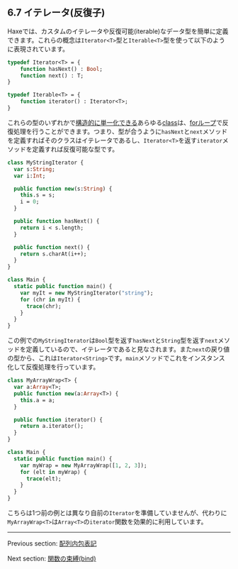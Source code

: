 ## 6.7 イテレータ(反復子)

Haxeでは、カスタムのイテレータや反復可能(iterable)なデータ型を簡単に定義できます。これらの概念は`Iterator<T>`型と`Iterable<T>`型を使って以下のように表現されています。

```haxe
typedef Iterator<T> = {
	function hasNext() : Bool;
	function next() : T;
}

typedef Iterable<T> = {
	function iterator() : Iterator<T>;
}
```

これらの型のいずれかで[構造的に単一化できる](type-system-structural-subtyping.md)あらゆる[class](types-class-instance.md)は、[forループ](expression-for.md)で反復処理を行うことができます。つまり、型が合うように`hasNext`と`next`メソッドを定義すればそのクラスはイテレータであるし、`Iterator<T>`を返す`iterator`メソッドを定義すれば反復可能な型です。

```haxe
class MyStringIterator {
  var s:String;
  var i:Int;

  public function new(s:String) {
    this.s = s;
    i = 0;
  }

  public function hasNext() {
    return i < s.length;
  }

  public function next() {
    return s.charAt(i++);
  }
}

class Main {
  static public function main() {
    var myIt = new MyStringIterator("string");
    for (chr in myIt) {
      trace(chr);
    }
  }
}
```

この例での`MyStringIterator`は`Bool`型を返す`hasNext`と`String`型を返す`next`メソッドを定義しているので、イテレータであると見なされます。また`next`の戻り値の型から、これは`Iterator<String>`です。`main`メソッドでこれをインスタンス化して反復処理を行っています。

```haxe
class MyArrayWrap<T> {
  var a:Array<T>;
  public function new(a:Array<T>) {
    this.a = a;
  }

  public function iterator() {
    return a.iterator();
  }
}

class Main {
  static public function main() {
    var myWrap = new MyArrayWrap([1, 2, 3]);
    for (elt in myWrap) {
      trace(elt);
    }
  }
}
```

こちらは1つ前の例とは異なり自前の`Iterator`を準備していませんが、代わりに`MyArrayWrap<T>`は`Array<T>`の`iterator`関数を効果的に利用しています。

---

Previous section: [配列内包表記](lf-array-comprehension.md)

Next section: [関数の束縛(bind)](lf-function-bindings.md)